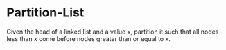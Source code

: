# Partition-List
Given the head of a linked list and a value x, partition it such that all nodes less than x come before nodes greater than or equal to x.
